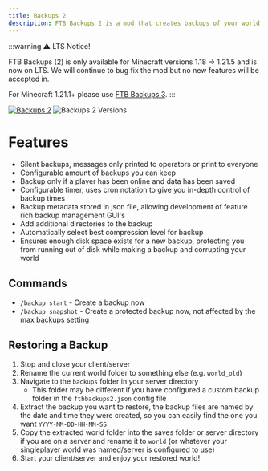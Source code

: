```yaml
---
title: Backups 2
description: FTB Backups 2 is a mod that creates backups of your world
---
```


:::warning
⚠ LTS Notice!

FTB Backups (2) is only available for Minecraft versions 1.18 -> 1.21.5 and is now on LTS. We will continue to bug fix the mod but no new features will be accepted in.

For Minecraft 1.21.1+ please use [FTB Backups 3](../Backups-3).
:::

[![Backups 2](https://cf.way2muchnoise.eu/title/622737.svg)](https://www.curseforge.com/minecraft/mc-mods/ftb-backups-2) ![Backups 2 Versions](https://cf.way2muchnoise.eu/versions/622737.svg)


# Features

- Silent backups, messages only printed to operators or print to everyone 
- Configurable amount of backups you can keep 
- Backup only if a player has been online and data has been saved
- Configurable timer, uses cron notation to give you in-depth control of backup times
- Backup metadata stored in json file, allowing development of feature rich backup management GUI's
- Add additional directories to the backup
- Automatically select best compression level for backup
- Ensures enough disk space exists for a new backup, protecting you from running out of disk while making a backup and corrupting your world

## Commands

- `/backup start` - Create a backup now
- `/backup snapshot` - Create a protected backup now, not affected by the max backups setting

## Restoring a Backup

1. Stop and close your client/server
2. Rename the current world folder to something else (e.g. `world_old`)
3. Navigate to the `backups` folder in your server directory
   - This folder may be different if you have configured a custom backup folder in the `ftbbackups2.json` config file
4. Extract the backup you want to restore, the backup files are named by the date and time they were created, so you can easily find the one you want `YYYY-MM-DD-HH-MM-SS`
5. Copy the extracted world folder into the saves folder or server directory if you are on a server and rename it to `world` (or whatever your singleplayer world was named/server is configured to use)
6. Start your client/server and enjoy your restored world!
